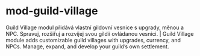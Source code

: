# mod-guild-village
Guild Village modul přidává vlastní gildovní vesnice s upgrady, měnou a NPC. Spravuj, rozšiřuj a rozvíjej svou gildií ovládanou vesnici. | Guild Village module adds customizable guild villages with upgrades, currency, and NPCs. Manage, expand, and develop your guild’s own settlement.
